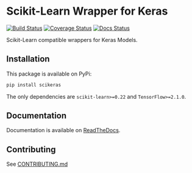 # Scikit-Learn Wrapper for Keras

[![Build Status](https://secure.travis-ci.org/adriangb/scikeras.png?branch=master)](https://travis-ci.org/github/adriangb/scikeras)
[![Coverage Status](https://codecov.io/gh/adriangb/scikeras/branch/master/graph/badge.svg)](https://codecov.io/gh/adriangb/scikeras)
[![Docs Status](https://readthedocs.org/projects/docs/badge/?version=latest)](https://scikeras.readthedocs.io/en/latest/?badge=latest)

Scikit-Learn compatible wrappers for Keras Models.

## Installation

This package is available on PyPi:

```bash
pip install scikeras
```

The only dependencies are `scikit-learn>=0.22` and `TensorFlow>=2.1.0`.

## Documentation

Documentation is available on [ReadTheDocs](https://scikeras.readthedocs.io/en/latest/).

## Contributing

See [CONTRIBUTING.md](CONTRIBUTING.md)
